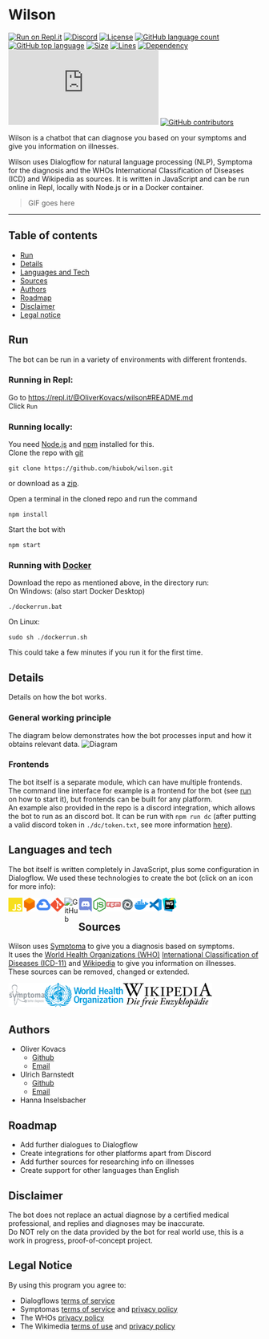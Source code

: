 # Wilson

[![Run on Repl.it](https://repl.it/badge/github/hiubok/wilson)](https://repl.it/@OliverKovacs/wilson#README.md)
[![Discord](https://img.shields.io/discord/766705105491722252)](https://discord.gg/vV4PUad)
[![License](https://img.shields.io/github/license/hiubok/wilson)](https://github.com/hiubok/wilson/blob/main/LICENSE.md)
[![GitHub language count](https://img.shields.io/github/languages/count/hiubok/wilson)]()
[![GitHub top language](https://img.shields.io/github/languages/top/hiubok/wilson)]()
[![Size](https://img.shields.io/github/repo-size/hiubok/wilson)]()
[![Lines](https://img.shields.io/tokei/lines/github/hiubok/wilson)]()
[![Dependency](https://img.shields.io/github/package-json/dependency-version/hiubok/wilson/@google-cloud/dialogflow-cx)](https://www.npmjs.com/package/@google-cloud/dialogflow-cx)
[![Dependency](https://img.shields.io/github/package-json/dependency-version/hiubok/wilson/discord.js)](https://www.npmjs.com/package/discord.js)
[![GitHub contributors](https://img.shields.io/github/contributors/hiubok/wilson)]()

Wilson is a chatbot that can diagnose you based on your symptoms and give you information on illnesses.

Wilson uses Dialogflow for natural language processing (NLP), Symptoma for the diagnosis and the WHOs International Classification of Diseases (ICD) and Wikipedia as sources.
It is written in JavaScript and can be run online in Repl, locally with Node.js or in a Docker container.

> GIF goes here

---

## Table of contents

- [Run](#run)
- [Details](#details)
- [Languages and Tech](#languages-and-tech)
- [Sources](#sources)
- [Authors](#authors)
- [Roadmap](#roadmap)
- [Disclaimer](#disclaimer)
- [Legal notice](#legal-notice)


## Run
The bot can be run in a variety of environments with different frontends.

### Running in Repl:
Go to https://repl.it/@OliverKovacs/wilson#README.md  
Click `Run`

### Running locally:
You need [Node.js](https://nodejs.org/en/) and [npm](https://www.npmjs.com/) installed for this.  
Clone the repo with [git](https://git-scm.com/)
```
git clone https://github.com/hiubok/wilson.git  
```
or download as a [zip](https://github.com/hiubok/wilson/archive/main.zip).

Open a terminal in the cloned repo and run the command
```
npm install
```  
Start the bot with 
```
npm start
```

### Running with [Docker](https://www.docker.com/)
Download the repo as mentioned above, in the directory run:  
On Windows: (also start Docker Desktop)
```
./dockerrun.bat
```
On Linux:
```
sudo sh ./dockerrun.sh
```
This could take a few minutes if you run it for the first time.  

## Details
Details on how the bot works.

### General working principle
The diagram below demonstrates how the bot processes input and how it obtains relevant data.
![Diagram](https://raw.githubusercontent.com/hiubok/wilson/main/assets/diagram.svg)

### Frontends
The bot itself is a separate module, which can have multiple frontends.  
The command line interface for example is a frontend for the bot (see [run](#run) on how to start it), but frontends can be built for any platform.  
An example also provided in the repo is a discord integration, which allows the bot to run as an discord bot. It can be run with `npm run dc` (after putting a valid discord token in `./dc/token.txt`, see more information [here](https://discord.com/developers/docs/intro)).


## Languages and tech
The bot itself is written completely in JavaScript, plus some configuration in Dialogflow.
We used these technologies to create the bot (click on an icon for more info):

[<img align="left" alt="JavaScript" width="28px" src="./assets/icons/javascript.svg" />]()
[<img align="left" alt="Dialogflow" width="28px" src="./assets/icons/dialogflow.svg" />](https://cloud.google.com/dialogflow)
[<img align="left" alt="Google Cloud" width="28px" src="./assets/icons/googlecloud.svg" />](https://cloud.google.com/)
[<img align="left" alt="git" width="28px" src="./assets/icons/git.svg" />](https://git-scm.com/)
[<img align="left" alt="GitHub" width="28px" src="https://simpleicons.org/icons/github.svg" />](https://github.com/)
[<img align="left" alt="Discord.js" width="28px" src="./assets/icons/discord.svg" />](https://discord.js.org/#//)
[<img align="left" alt="Node.js" width="28px" src="./assets/icons/node.svg" />](https://nodejs.org/en/)
[<img align="left" alt="npm" width="28px" src="./assets/icons/npm.svg" />](https://www.npmjs.com/)
[<img align="left" alt="Repl" width="28px" src="./assets/icons/repl.png" />](https://repl.it/)
[<img align="left" alt="npm" width="28px" src="./assets/icons/docker.svg" />](https://www.docker.com/)
[<img align="left" alt="Visual Studio Code" width="28px" src="https://raw.githubusercontent.com/vscode-icons/vscode-icons/master/icons/file_type_vscode.svg" />](https://code.visualstudio.com/)
[<img align="left" alt="Webstorm" width="28px" src="./assets/icons/webstorm.png" />](https://www.jetbrains.com/webstorm/)
<br />

## Sources
Wilson uses [Symptoma](https://www.symptoma.com/en/about) to give you a diagnosis based on symptoms.  
It uses the [World Health Organizations (WHO)](https://www.who.int/) [International Classification of Diseases (ICD-11)](https://www.who.int/classifications/icd/en/) and [Wikipedia](https://www.wikipedia.org/) to give you information on illnesses.  
These sources can be removed, changed or extended.

[<img align="left" alt="Symptoma" height="48px" src="./assets/sources/symptoma.svg" />](https://www.symptoma.com/en/about)
[<img align="left" alt="Wikipedia" height="48px" src="./assets/sources/who.svg" />](https://www.who.int/)
[<img align="left" alt="Wikipedia" height="48px" src="./assets/sources/wikipedia.svg" />](https://www.wikipedia.org/)

<br />
<br />
<br />

## Authors
- Oliver Kovacs
    - [Github](https://github.com/OliverKovacs)
    - [Email](mailto:oliver.kovacs.dev@gmail.com)
- Ulrich Barnstedt
    - [Github](https://github.com/ulrich-barnstedt)
    - [Email](mailto:0x81.dev@gmail.com)
- Hanna Inselsbacher


## Roadmap
- Add further dialogues to Dialogflow
- Create integrations for other platforms apart from Discord
- Add further sources for researching info on illnesses
- Create support for other languages than English


## Disclaimer
The bot does not replace an actual diagnose by a certified medical professional, and replies and diagnoses may be inaccurate.  
Do NOT rely on the data provided by the bot for real world use, this is a work in progress, proof-of-concept project.

## Legal Notice

By using this program you agree to:
- Dialogflows [terms of service](https://cloud.google.com/dialogflow/docs/terms-trial-edition)
- Symptomas [terms of service](https://www.symptoma.com/en/terms) and [privacy policy](https://www.symptoma.com/en/privacy)
- The WHOs [privacy policy](https://www.who.int/about/who-we-are/privacy-policy)
- The Wikimedia [terms of use](https://foundation.wikimedia.org/wiki/Terms_of_Use/en) and [privacy policy](https://foundation.wikimedia.org/wiki/Privacy_policy)